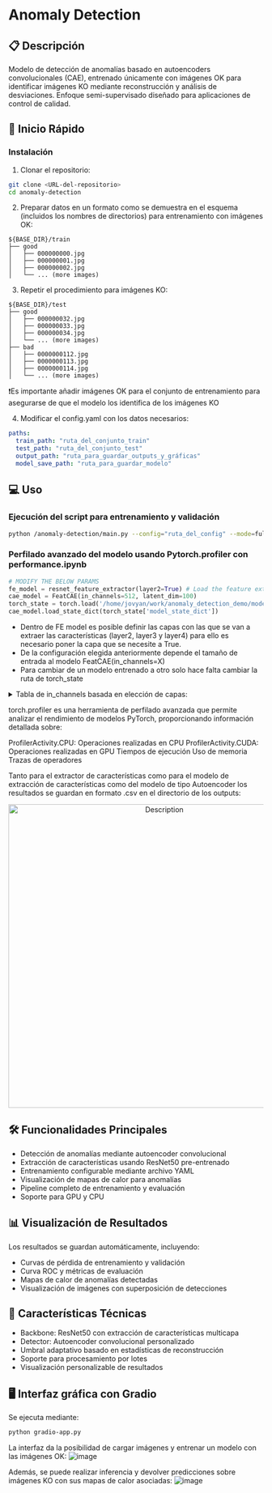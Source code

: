 
# Anomaly Detection

## 📋 Descripción
Modelo de detección de anomalías basado en autoencoders convolucionales (CAE), entrenado únicamente con imágenes OK para identificar imágenes KO mediante reconstrucción y análisis de desviaciones. Enfoque semi-supervisado diseñado para aplicaciones de control de calidad.

## 🚀 Inicio Rápido

### Instalación

1. Clonar el repositorio:
```bash
git clone <URL-del-repositorio>
cd anomaly-detection
```

2. Preparar datos en un formato como se demuestra en el esquema (incluidos los nombres de  directorios) para entrenamiento con imágenes OK:

```shell
${BASE_DIR}/train
├── good
│   ├── 000000000.jpg
│   ├── 000000001.jpg
│   ├── 000000002.jpg
│   └── ... (more images)
```
3. Repetir el procedimiento para imágenes KO:
```shell
${BASE_DIR}/test
├── good
│   ├── 000000032.jpg
│   ├── 000000033.jpg
│   ├── 000000034.jpg
│   └── ... (more images)
├── bad
│   ├── 0000000112.jpg
│   ├── 0000000113.jpg
│   ├── 0000000114.jpg
│   └── ... (more images)
```
❗Es importante añadir imágenes OK para el conjunto de entrenamiento para asegurarse de que el modelo los identifica de los imágenes KO

4. Modificar el config.yaml con los datos necesarios:
```yaml
paths:
  train_path: "ruta_del_conjunto_train"
  test_path: "ruta_del_conjunto_test"
  output_path: "ruta_para_guardar_outputs_y_gráficas"
  model_save_path: "ruta_para_guardar_modelo"
```

## 💻 Uso

### Ejecución del script para entrenamiento y validación
```bash
python /anomaly-detection/main.py --config="ruta_del_config" --mode=full --test_path="ruta_del_conjunto_test" --model_path="ruta_para_guardar_modelo" --output_dir="ruta_para_guardar_outputs_y_gráficas"
```
### Perfilado avanzado del modelo usando Pytorch.profiler con performance.ipynb
```python
# MODIFY THE BELOW PARAMS
fe_model = resnet_feature_extractor(layer2=True) # Load the feature extraction model 
cae_model = FeatCAE(in_channels=512, latent_dim=100)
torch_state = torch.load('/home/jovyan/work/anomaly_detection_demo/modelsave/model.pth')
cae_model.load_state_dict(torch_state['model_state_dict'])
```
- Dentro de FE model es posible definir las capas con las que se van a extraer las características (layer2, layer3 y layer4) para ello es necesario poner la capa que se necesite a True.
- De la configuración elegida anteriormente depende el tamaño de entrada al modelo FeatCAE(in_channels=X)
- Para cambiar de un modelo entrenado a otro solo hace falta cambiar la ruta de torch_state

<details>
<summary> Tabla de in_channels basada en elección de capas: </summary>
| Layer2 | Layer3 | Layer4 | in_channels |
| :---: | :---: | :---: | :---: |
| True | False | False |  512 |
| False | True | False | 1024 |
| False | False | True | 2048 |
| True | True | False | 1536 |
| True | False | True | 2560 |
| False | True | True | 3072 |
| True | True | True | 3584 |
</details>


torch.profiler es una herramienta de perfilado avanzada que permite analizar el rendimiento de modelos PyTorch, proporcionando información detallada sobre:

ProfilerActivity.CPU: Operaciones realizadas en CPU
ProfilerActivity.CUDA: Operaciones realizadas en GPU
Tiempos de ejecución
Uso de memoria
Trazas de operadores

Tanto para el extractor de características como para el modelo de extracción de características como del modelo de tipo Autoencoder los resultados se guardan en formato .csv en el directorio de los outputs:
<div align="center">
  <img src="https://github.com/user-attachments/assets/cec2d05c-6016-4164-9f05-aad0cffb619f" alt="Description" width="600">
</div>

## 🛠️ Funcionalidades Principales

- Detección de anomalías mediante autoencoder convolucional
- Extracción de características usando ResNet50 pre-entrenado
- Entrenamiento configurable mediante archivo YAML
- Visualización de mapas de calor para anomalías
- Pipeline completo de entrenamiento y evaluación
- Soporte para GPU y CPU

## 📊 Visualización de Resultados
Los resultados se guardan automáticamente, incluyendo:
- Curvas de pérdida de entrenamiento y validación
- Curva ROC y métricas de evaluación
- Mapas de calor de anomalías detectadas
- Visualización de imágenes con superposición de detecciones

## 🔧 Características Técnicas
- Backbone: ResNet50 con extracción de características multicapa
- Detector: Autoencoder convolucional personalizado
- Umbral adaptativo basado en estadísticas de reconstrucción
- Soporte para procesamiento por lotes
- Visualización personalizable de resultados


## 🖥️ Interfaz gráfica con Gradio 

  Se ejecuta mediante:
```bash
python gradio-app.py
```
La interfaz da la posibilidad de cargar imágenes y entrenar un modelo con las imágenes OK:
![image](https://github.com/user-attachments/assets/03dbbe25-a9a3-4c39-8a88-3f86b8c74bc3)

Además, se puede realizar inferencia y devolver predicciones sobre imágenes KO con sus mapas de calor asociadas:
![image](https://github.com/user-attachments/assets/d877be12-bc47-4f9f-9383-3b3c3423ef39)
